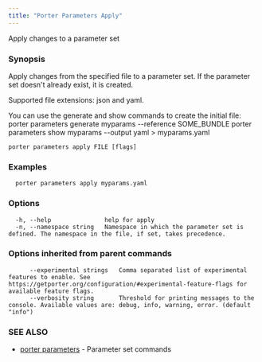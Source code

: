 ```yaml
---
title: "Porter Parameters Apply"
---
```


Apply changes to a parameter set

### Synopsis

Apply changes from the specified file to a parameter set. If the parameter set doesn't already exist, it is created.

Supported file extensions: json and yaml.

You can use the generate and show commands to create the initial file:
porter parameters generate myparams --reference SOME_BUNDLE
porter parameters show myparams --output yaml > myparams.yaml

```
porter parameters apply FILE [flags]
```

### Examples

```
  porter parameters apply myparams.yaml
```

### Options

```
  -h, --help               help for apply
  -n, --namespace string   Namespace in which the parameter set is defined. The namespace in the file, if set, takes precedence.
```

### Options inherited from parent commands

```
      --experimental strings   Comma separated list of experimental features to enable. See https://getporter.org/configuration/#experimental-feature-flags for available feature flags.
      --verbosity string       Threshold for printing messages to the console. Available values are: debug, info, warning, error. (default "info")
```

### SEE ALSO

- [porter parameters](/cli/porter_parameters/) - Parameter set commands
